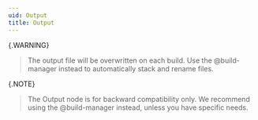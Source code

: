 ```yaml
---
uid: Output
title: Output
---
```


{.WARNING} 
> The output file will be overwritten on each build. Use the @build-manager instead to automatically stack and rename files.

{.NOTE}
> The Output node is for backward compatibility only. We recommend using the @build-manager instead, unless you have specific needs.


<!--examples-->

